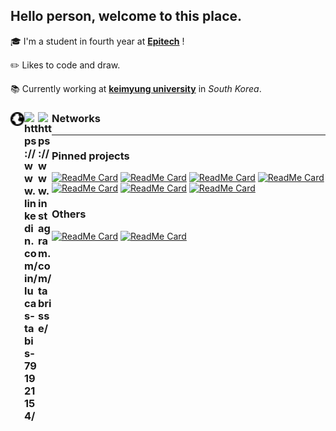 ## Hello person, welcome to this place.

:mortar_board: I'm a student in fourth year at [**Epitech**](https://www.epitech.eu/fr/ecole-informatique-nancy/) !

:pencil2: Likes to code and draw.

:books: Currently working at [**keimyung university**](http://www.keimyung.ac.kr/uni/main/main.jsp) in *South Korea*.

### Networks <img align="left" alt="https://ltabis.github.io/" width="22px" src="https://raw.githubusercontent.com/iconic/open-iconic/master/svg/globe.svg" /> <img align="left" alt="https://www.linkedin.com/in/lucas-tabis-791921154/" width="22px" src="https://cdn.jsdelivr.net/npm/simple-icons@v3/icons/linkedin.svg" /> <img align="left" alt="https://www.instagram.com/tabrisse/" width="22px" src="https://cdn.jsdelivr.net/npm/simple-icons@v3/icons/instagram.svg" />

-----

### Pinned projects
[![ReadMe Card](https://github-readme-stats.vercel.app/api/pin/?username=ltabis&repo=accounts-cli&theme=dracula)](https://github.com/ltabis/accounts-cli)
[![ReadMe Card](https://github-readme-stats.vercel.app/api/pin/?username=matteovol&repo=EclataxEngine&theme=dracula)](https://github.com/matteovol/EclataxEngine)
[![ReadMe Card](https://github-readme-stats.vercel.app/api/pin/?username=ltabis&repo=deBruijnSequence&theme=dracula)](https://github.com/ltabis/deBruijnSequence)
[![ReadMe Card](https://github-readme-stats.vercel.app/api/pin/?username=ltabis&repo=raytracer&theme=dracula)](https://github.com/ltabis/raytracer)
[![ReadMe Card](https://github-readme-stats.vercel.app/api/pin/?username=ltabis&repo=GuessTheNumberQT&theme=dracula)](https://github.com/ltabis/GuessTheNumberQT)
[![ReadMe Card](https://github-readme-stats.vercel.app/api/pin/?username=ltabis&repo=lingo&theme=dracula)](https://github.com/ltabis/lingo)
[![ReadMe Card](https://github-readme-stats.vercel.app/api/pin/?username=ltabis&repo=electron-dev-environment&theme=dracula)](https://github.com/ltabis/electron-dev-environment)

### Others
[![ReadMe Card](https://github-readme-stats.vercel.app/api/pin/?username=ltabis&repo=MylibC&theme=cobalt)](https://github.com/ltabis/MylibC)
[![ReadMe Card](https://github-readme-stats.vercel.app/api/pin/?username=ltabis&repo=Utility-scripts&theme=cobalt)](https://github.com/ltabis/Utility-scripts)
